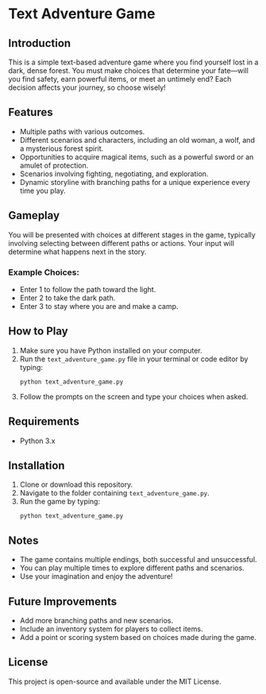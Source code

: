 # Text Adventure Game

## Introduction
This is a simple text-based adventure game where you find yourself lost in a dark, dense forest. You must make choices that determine your fate—will you find safety, earn powerful items, or meet an untimely end? Each decision affects your journey, so choose wisely!

## Features
- Multiple paths with various outcomes.
- Different scenarios and characters, including an old woman, a wolf, and a mysterious forest spirit.
- Opportunities to acquire magical items, such as a powerful sword or an amulet of protection.
- Scenarios involving fighting, negotiating, and exploration.
- Dynamic storyline with branching paths for a unique experience every time you play.

## Gameplay
You will be presented with choices at different stages in the game, typically involving selecting between different paths or actions. Your input will determine what happens next in the story.

### Example Choices:
- Enter 1 to follow the path toward the light.
- Enter 2 to take the dark path.
- Enter 3 to stay where you are and make a camp.

## How to Play
1. Make sure you have Python installed on your computer.
2. Run the `text_adventure_game.py` file in your terminal or code editor by typing:
   ```
   python text_adventure_game.py
   ```
3. Follow the prompts on the screen and type your choices when asked.

## Requirements
- Python 3.x

## Installation
1. Clone or download this repository.
2. Navigate to the folder containing `text_adventure_game.py`.
3. Run the game by typing:
   ```
   python text_adventure_game.py
   ```

## Notes
- The game contains multiple endings, both successful and unsuccessful.
- You can play multiple times to explore different paths and scenarios.
- Use your imagination and enjoy the adventure!

## Future Improvements
- Add more branching paths and new scenarios.
- Include an inventory system for players to collect items.
- Add a point or scoring system based on choices made during the game.

## License
This project is open-source and available under the MIT License.
